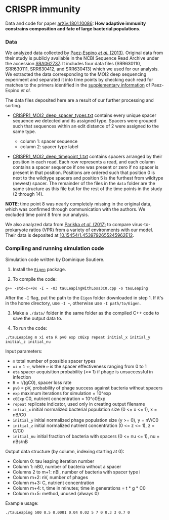 # CRISPR immunity

Data and code for paper [arXiv:1801.10086](https://arxiv.org/abs/1801.10086): **How adaptive immunity constrains composition and fate of large bacterial populations**.

### Data

We analyzed data collected by [Paez-Espino *et al.* (2013)](https://www.ncbi.nlm.nih.gov/pubmed/23385575). Original data from their study is publicly available in the NCBI Sequence Read Archive under the accession [SRA062737](https://www.ncbi.nlm.nih.gov/sra/?term=SRA062737). It includes four data files (SRR630110, SRR630111, SRR630412, and SRR630413) which we used for our analysis. We extracted the data corresponding to the MOI2 deep sequencing experiment and separated it into time points by checking each read for matches to the primers identified in the [supplementary information](https://media.nature.com/original/nature-assets/ncomms/journal/v4/n2/extref/ncomms2440-s1.pdf) of Paez-Espino *et al.* 

The data files deposited here are a result of our further processing and sorting.

 * [CRISPR1_MOI2_deep_spacer_types.txt](https://github.com/mbonsma/CRISPR_immunity/blob/master/data/CRISPR1_MOI2_deep_spacer_types.txt) contains every unique spacer sequence we detected and its assigned type. Spacers were grouped such that sequences within an edit distance of 2 were assigned to the same type.
	* column 1: spacer sequence
	* column 2: spacer type label

 * [CRISPR1_MOI2_deep_timepoint_1.txt](https://github.com/mbonsma/CRISPR_immunity/blob/master/data/CRISPR1_MOI2_deep_timepoint_1.txt) contains spacers arranged by their position in each read. Each row represents a read, and each column contains a spacer sequence if one was present or zero if no spacer is present in that position. Positions are ordered such that position 0 is next to the wildtype spacers and position 5 is the furthest from wildtype (newest) spacer. The remainder of the files in the `data` folder are the same structure as this file but for the rest of the time points in the study (2 through 14). 

**NOTE**: time point 8 was nearly completely missing in the original data, which was confirmed through communication with the authors. We excluded time point 8 from our analysis.  

We also analyzed data from [Parikka *et al.* (2017)](https://www.ncbi.nlm.nih.gov/pubmed/27113012) to compare virus-to-prokaryote ratios (VPR) from a variety of environments with our model. Their data is deposited at [10.15454/1.4539792655245962E12](https://www.researchgate.net/publication/312027517_Data_and_metadata_dealing_with_prokaryote_and_viral_abundances_from_a_variety_of_ecosystems).

### Compiling and running simulation code

Simulation code written by Dominique Soutiere.

 1. Install the [`Eigen`](http://eigen.tuxfamily.org/index.php?title=Main_Page#Download) package.

 2. To compile the code:

``` 
g++ -std=c++0x -I ~ -O3 tauLeapingWithLoss3C0.cpp -o tauLeaping
```

After the `-I` flag, put the path to the `Eigen` folder downloaded in step 1. If it's in the home directory, use `-I ~`, otherwise use `-I path/to/Eigen`. 

 3. Make a `./data/` folder in the same folder as the compiled C++ code to save the output data to.

 4. To run the code: 

```
./tauLeaping m xi eta R pv0 exp c0Exp repeat initial_x initial_y initial_z initial_nu
```

Input parameters:

 * `m` total number of possible spacer types
 * `xi` = `1-e`, where `e` is the spacer effectiveness ranging from 0 to 1 
 * `eta` spacer acquisition probability (<= 1) if phage is unsuccessful in infection
 * `R` = r/(gC0), spacer loss rate 
 * `pv0` = pV, probability of phage success against bacteria without spacers
 * `exp` maximum iterations for simulation = 10^exp
 * `c0Exp` C0, nutrient concentration = 10^c0Exp
 * `repeat` replicate indicator, used only in creating output filename
 * `intial_x` initial normalized bacterial population size (0 <= x <= 1), x = nB/C0
 * `initial_y` initial normalized phage population size (y >= 0), y = nV/C0 
 * `initial_z` initial normalized nutrient concentration (0 <= z <= 1), z = C/C0
 * `initial_nu` initial fraction of bacteria with spacers (0 <= nu <= 1), nu = nBs/nB

Output data structure (by column, indexing starting at 0):

 * Column 0: tau leaping iteration number
 * Column 1: nB0, number of bacteria without a spacer
 * Columns 2 to m+1: nBi, number of bacteria with spacer type i
 * Column m+2: nV, number of phages
 * Column m+3: C, nutrient concentration
 * Column m+4: t, time in minutes; time in generations = t * g * C0
 * Column m+5: method, unused (always 0)

Example usage:

```
./tauLeaping 500 0.5 0.0001 0.04 0.02 5 7 0 0.3 3 0.7 0
```
